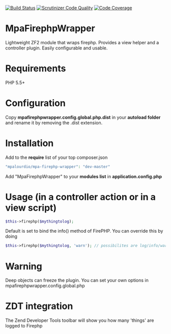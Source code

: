[![Build Status](https://travis-ci.org/mpalourdio/MpaFirephpWrapper.png?branch=master)](https://travis-ci.org/mpalourdio/MpaFirephpWrapper)
[![Scrutinizer Code Quality](https://scrutinizer-ci.com/g/mpalourdio/MpaFirephpWrapper/badges/quality-score.png?s=b7de6737f82c7b34c50a8d96c8950f875f43e2e3)](https://scrutinizer-ci.com/g/mpalourdio/MpaFirephpWrapper/)
[![Code Coverage](https://scrutinizer-ci.com/g/mpalourdio/MpaFirephpWrapper/badges/coverage.png?s=fa857fb2a5ca1ff4a524ef4404cfdbb54f21c76e)](https://scrutinizer-ci.com/g/mpalourdio/MpaFirephpWrapper/)


MpaFirephpWrapper
=================

Lightweight ZF2 module that wraps firephp. Provides a view helper and a controller plugin. Easily configurable and usable.

Requirements
============

PHP 5.5+

Configuration
=============
Copy **mpafirephpwrapper.config.global.php.dist** in your **autoload folder** and rename it by removing the .dist
extension.

Installation
============
Add to the **require** list of your top composer.json
```php
"mpalourdio/mpa-firephp-wrapper": "dev-master"
```
Add "MpaFirephpWrapper" to your **modules list** in **application.config.php**

Usage (in a controller action or in a view script)
==================================================

```php
$this->firephp($mythingtolog);
```
Default is set to bind the info() method of FirePHP. You can override this by doing
```php
$this->firephp($mythingtolog, 'warn'); // possibilites are log/info/warn/error
```


Warning
==================================================

Deep objects can freeze the plugin. You can set your own options in mpafirephpwrapper.config.global.php

ZDT integration
==================================================

The Zend Developer Tools toolbar will show you how many 'things' are logged to Firephp